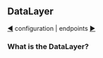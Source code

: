 ## DataLayer

[&#9664;](configuration.md) configuration | endpoints [&#9654;](endpoints.md)

### What is the DataLayer?

